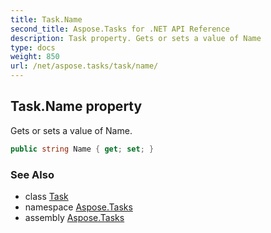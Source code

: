```yaml
---
title: Task.Name
second_title: Aspose.Tasks for .NET API Reference
description: Task property. Gets or sets a value of Name
type: docs
weight: 850
url: /net/aspose.tasks/task/name/
---
```

## Task.Name property

Gets or sets a value of Name.

```csharp
public string Name { get; set; }
```

### See Also

* class [Task](../)
* namespace [Aspose.Tasks](../../task/)
* assembly [Aspose.Tasks](../../../)


